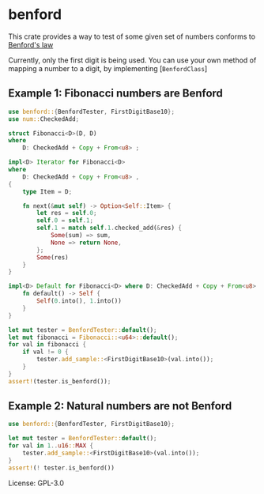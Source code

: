 # benford

This crate provides a way to test of some given set of numbers conforms to
[Benford's law](https://en.wikipedia.org/wiki/Benford%27s_law)

Currently, only the first digit is being used. You can use your own method
of mapping a number to a digit, by implementing [`BenfordClass`]

## Example 1: Fibonacci numbers are Benford

```rust
use benford::{BenfordTester, FirstDigitBase10};
use num::CheckedAdd;

struct Fibonacci<D>(D, D)
where
    D: CheckedAdd + Copy + From<u8> ;

impl<D> Iterator for Fibonacci<D>
where
    D: CheckedAdd + Copy + From<u8> ,
{
    type Item = D;

    fn next(&mut self) -> Option<Self::Item> {
        let res = self.0;
        self.0 = self.1;
        self.1 = match self.1.checked_add(&res) {
            Some(sum) => sum,
            None => return None,
        };
        Some(res)
    }
}

impl<D> Default for Fibonacci<D> where D: CheckedAdd + Copy + From<u8> {
    fn default() -> Self {
        Self(0.into(), 1.into())
    }
}

let mut tester = BenfordTester::default();
let mut fibonacci = Fibonacci::<u64>::default();
for val in fibonacci {
    if val != 0 {
        tester.add_sample::<FirstDigitBase10>(val.into());
    }
}
assert!(tester.is_benford());
```

## Example 2: Natural numbers are not Benford

```rust
use benford::{BenfordTester, FirstDigitBase10};

let mut tester = BenfordTester::default();
for val in 1..u16::MAX {
    tester.add_sample::<FirstDigitBase10>(val.into());
}
assert!(! tester.is_benford())
```

License: GPL-3.0
